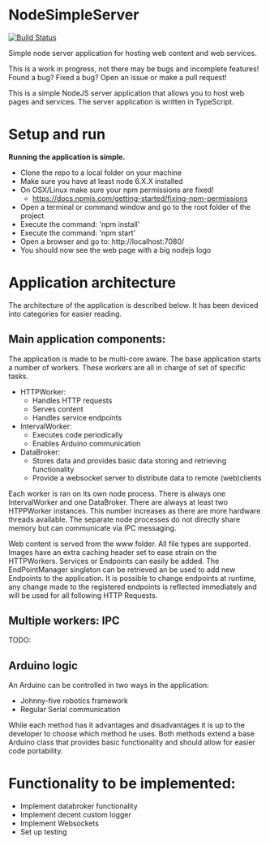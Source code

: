 # NodeSimpleServer

[![Build Status](https://travis-ci.org/ordina-jworks/NodeSimpleServer.svg?branch=master)](https://travis-ci.org/ordina-jworks/NodeSimpleServer)

Simple node server application for hosting web content and web services.

This is a work in progress, not there may be bugs and incomplete features! 
Found a bug? Fixed a bug? Open an issue or make a pull request!

This is a simple NodeJS server application that allows you to host web pages and services.
The server application is written in TypeScript.


**Setup and run**
=================

**Running the application is simple.**

- Clone the repo to a local folder on your machine
- Make sure you have at least node 6.X.X installed
- On OSX/Linux make sure your npm permissions are fixed!
  - https://docs.npmjs.com/getting-started/fixing-npm-permissions
- Open a terminal or command window and go to the root folder of the project
- Execute the command: 'npm install'
- Execute the command: 'npm start'
- Open a browser and go to: http://localhost:7080/
- You should now see the web page with a big nodejs logo


**Application architecture**
============================
The architecture of the application is described below. It has been deviced into categories for easier reading.


**Main application components:**
--------------------------------
The application is made to be multi-core aware. The base application starts a number of workers.
These workers are all in charge of set of specific tasks.

- HTTPWorker:
  - Handles HTTP requests
  - Serves content
  - Handles service endpoints
- IntervalWorker:
  - Executes code periodically
  - Enables Arduino communication
- DataBroker:
  - Stores data and provides basic data storing and retrieving functionality
  - Provide a websocket server to distribute data to remote (web)clients
  
Each worker is ran on its own node process. There is always one IntervalWorker and one DataBroker.
There are always at least two HTPPWorker instances. This number increases as there are more hardware threads available.
The separate node processes do not directly share memory but can communicate via IPC messaging.

Web content is served from the www folder. All file types are supported. Images have an extra caching header set to ease strain on the HTTPWorkers.
Services or Endpoints can easily be added. The EndPointManager singleton can be retrieved an be used to add new Endpoints to the application.
It is possible to change endpoints at runtime, any change made to the registered endpoints is reflected immediately and will be used for all following
HTTP Requests.

**Multiple workers: IPC**
-------------------------
TODO:

**Arduino logic**
-----------------
An Arduino can be controlled in two ways in the application:
- Johnny-five robotics framework
- Regular Serial communication

While each method has it advantages and disadvantages it is up to the developer to choose which method he uses.
Both methods extend a base Arduino class that provides basic functionality and should allow for easier code portability.


**Functionality to be implemented:**
====================================
- Implement databroker functionality
- Implement decent custom logger
- Implement Websockets 
- Set up testing